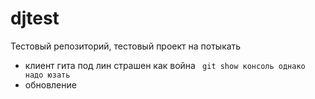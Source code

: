# djtest
Тестовый репозиторий, тестовый проект на потыкать
* клиент гита под лин страшен как война
` git show консоль однако надо юзать`
* обновление
